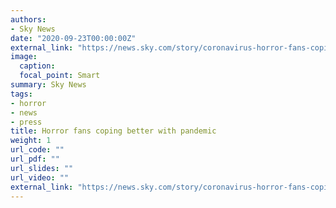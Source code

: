 ```yaml
---
authors:
- Sky News
date: "2020-09-23T00:00:00Z"
external_link: "https://news.sky.com/story/coronavirus-horror-fans-coping-better-with-pandemic-according-to-research-12079554"
image:
  caption:
  focal_point: Smart
summary: Sky News
tags:
- horror
- news
- press
title: Horror fans coping better with pandemic
weight: 1
url_code: ""
url_pdf: ""
url_slides: ""
url_video: ""
external_link: "https://news.sky.com/story/coronavirus-horror-fans-coping-better-with-pandemic-according-to-research-12079554"
---
```

